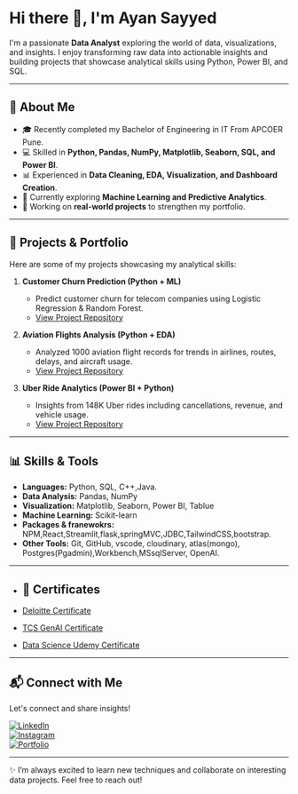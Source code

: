 # Hi there 👋, I'm Ayan Sayyed

I'm a passionate **Data Analyst** exploring the world of data, visualizations, and insights. I enjoy transforming raw data into actionable insights and building projects that showcase analytical skills using Python, Power BI, and SQL.  

---

## 🔭 About Me
- 🎓 Recently completed my Bachelor of Engineering in IT From APCOER Pune.
- 💻 Skilled in **Python, Pandas, NumPy, Matplotlib, Seaborn, SQL, and Power BI**.
- 📊 Experienced in **Data Cleaning, EDA, Visualization, and Dashboard Creation**.
- 🌱 Currently exploring **Machine Learning and Predictive Analytics**.
- 📝 Working on **real-world projects** to strengthen my portfolio.

---

## 📂 Projects & Portfolio
Here are some of my projects showcasing my analytical skills:

1. **Customer Churn Prediction (Python + ML)**
   - Predict customer churn for telecom companies using Logistic Regression & Random Forest.
   - [View Project Repository](https://github.com/Rehaxl/churn)

2. **Aviation Flights Analysis (Python + EDA)**
   - Analyzed 1000 aviation flight records for trends in airlines, routes, delays, and aircraft usage.
   - [View Project Repository](https://github.com/Rehaxl/Aviation_Analysis_API)

3. **Uber Ride Analytics (Power BI + Python)**
   - Insights from 148K Uber rides including cancellations, revenue, and vehicle usage.
   - [View Project Repository](https://github.com/Rehaxl/Uber-Analysis-Power-BI)

---

## 📊 Skills & Tools
- **Languages:** Python, SQL, C++,Java.
- **Data Analysis:** Pandas, NumPy
- **Visualization:** Matplotlib, Seaborn, Power BI, Tablue
- **Machine Learning:** Scikit-learn
- **Packages & franewokrs:** NPM,React,Streamlit,flask,springMVC,JDBC,TailwindCSS,bootstrap.
- **Other Tools:** Git, GitHub, vscode, cloudinary, atlas(mongo), Postgres(Pgadmin),Workbench,MSsqlServer, OpenAI.

---

- ## 📜 Certificates
  
- [Deloitte Certificate](./Ayan%20Sayyed%20Delloite%20Certificate%20-%201.pdf)
- [TCS GenAI Certificate](./Ayan%20Sayyed%20TCS%20GenAI%20Certificate%20-%201.pdf)
- [Data Science Udemy Certificate](./Data%20Scince%20Udemy%20certificate%20-%201.pdf)


---


## 📬 Connect with Me
Let's connect and share insights!  

[![LinkedIn](https://img.shields.io/badge/-LinkedIn-blue?style=flat&logo=linkedin)](https://www.linkedin.com/in/ayan-sayyed-875190220/)  
[![Instagram](https://img.shields.io/badge/-Instagram-E4405F?style=flat&logo=instagram)](https://www.instagram.com/sayadism/)  
[![Portfolio](https://img.shields.io/badge/-Projects-gray?style=flat&logo=github)](https://github.com/Rehaxl)

---

✨ I’m always excited to learn new techniques and collaborate on interesting data projects. Feel free to reach out!
